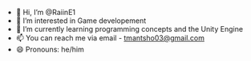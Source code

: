 - 👋 Hi, I’m @RaiinE1
- 👀 I’m interested in Game developement
- 🌱 I’m currently learning programming concepts and the Unity Engine 
- 📫 You can reach me via email - tmantsho03@gmail.com
- 😄 Pronouns: he/him

<!---
RaiinE1/RaiinE1 is a ✨ special ✨ repository because its `README.md` (this file) appears on your GitHub profile.
You can click the Preview link to take a look at your changes.
--->
